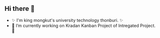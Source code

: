 ## Hi there 👋
- ✨ I'm king mongkut's university technology thonburi. ✨
- 🔭 I’m currently working on Kradan Kanban Project of Intregated Project. 🔭
<!--
**OParnu/OParnu** is a ✨ _special_ ✨ repository because its `README.md` (this file) appears on your GitHub profile.

Here are some ideas to get you started:

- 🔭 I’m currently working on ...
- 🌱 I’m currently learning ...
- 👯 I’m looking to collaborate on ...
- 🤔 I’m looking for help with ...
- 💬 Ask me about ...
- 📫 How to reach me: ...
- 😄 Pronouns: ...
- ⚡ Fun fact: ...
-->
